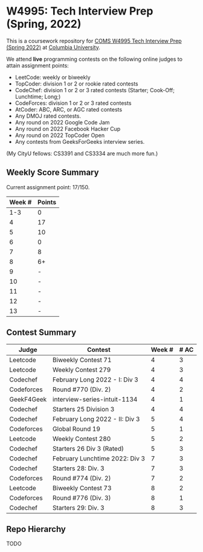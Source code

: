 # W4995: Tech Interview Prep (Spring, 2022)

This is a coursework repository for [COMS W4995 Tech Interview Prep (Spring 2022)](http://www.columbia.edu/cu/bulletin/uwb/#/cu/bulletin/uwb/subj/COMS/W4995-20221-014) at [Columbia University](http://columbia.edu/).

We attend **live** programming contests on the following online judges to attain assignment points:

- LeetCode: weekly or biweekly
- TopCoder: division 1 or 2 or rookie rated contests
- CodeChef: division 1 or 2 or 3 rated contests (Starter; Cook-Off; Lunchtime; Long;)
- CodeForces: division 1 or 2 or 3 rated contests
- AtCoder: ABC, ARC, or AGC rated contests
- Any DMOJ rated contests.
- Any round on 2022 Google Code Jam
- Any round on 2022 Facebook Hacker Cup
- Any round on 2022 TopCoder Open
- Any contests from GeeksForGeeks interview series.

(My CityU fellows: CS3391 and CS3334 are much more fun.)

## Weekly Score Summary

Current assignment point: 17/150.

| Week # | Points |
| ------ | ------ |
| 1-3    | 0      |
| 4      | 17     |
| 5      | 10     |
| 6      | 0      |
| 7      | 8      |
| 8      | 6+     |
| 9      | -      |
| 10     | -      |
| 11     | -      |
| 12     | -      |
| 13     | -      |

## Contest Summary

| Judge      | Contest                        | Week # | # AC |
| ---------- | ------------------------------ | ------ | ---- |
| Leetcode   | Biweekly Contest 71            | 4      | 3    |
| Leetcode   | Weekly Contest 279             | 4      | 3    |
| Codechef   | February Long 2022 - I: Div 3  | 4      | 4    |
| Codeforces | Round #770 (Div. 2)            | 4      | 2    |
| GeekF4Geek | interview-series-intuit-1134   | 4      | 1    |
| Codechef   | Starters 25 Division 3         | 4      | 4    |
| Codechef   | February Long 2022 - II: Div 3 | 5      | 4    |
| Codeforces | Global Round 19                | 5      | 1    |
| Leetcode   | Weekly Contest 280             | 5      | 2    |
| Codechef   | Starters 26 Div 3 (Rated)      | 5      | 3    |
| Codechef   | February Lunchtime 2022: Div 3 | 7      | 3    |
| Codechef   | Starters 28: Div. 3            | 7      | 3    |
| Codeforces | Round #774 (Div. 2)            | 7      | 2    |
| Leetcode   | Biweekly Contest 73            | 8      | 2    |
| Codeforces | Round #776 (Div. 3)            | 8      | 1    |
| Codechef   | Starters 29: Div. 3            | 8      | 3    |


## Repo Hierarchy

TODO
